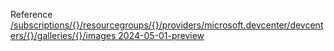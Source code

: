Reference [/subscriptions/{}/resourcegroups/{}/providers/microsoft.devcenter/devcenters/{}/galleries/{}/images 2024-05-01-preview](/Resources/mgmt-plane/L3N1YnNjcmlwdGlvbnMve30vcmVzb3VyY2Vncm91cHMve30vcHJvdmlkZXJzL21pY3Jvc29mdC5kZXZjZW50ZXIvZGV2Y2VudGVycy97fS9nYWxsZXJpZXMve30vaW1hZ2Vz/2024-05-01-preview.xml)
